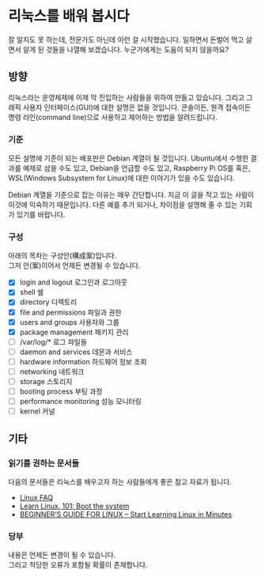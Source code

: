 # 리눅스를 배워 봅시다

잘 알지도 못 하는데, 전문가도 아닌데 이런 걸 시작했습니다.
일하면서 돈벌어 먹고 살면서 알게 된 것들을 나열해 보겠습니다.
누군가에게는 도움이 되지 않을까요?

## 방향

리눅스라는 운영체제에 이제 막 진입하는 사람들을 위하여 만들고 있습니다.
그리고 그래픽 사용자 인터페이스(GUI)에 대한 설명은 없을 것입니다.
콘솔이든, 원격 접속이든 명령 라인(command line)으로 사용하고
제어하는 방법을 알려드립니다.

### 기준

모든 설명에 기준이 되는 배포판은 Debian 계열이 될 것입니다.
Ubuntu에서 수행한 결과를 예제로 삼을 수도 있고,
Debian을 언급할 수도 있고, Raspberry Pi OS를
혹은, WSL(Windows Subsystem for Linux)에 대한 이야기가 있을 수도 있습니다.

Debian 계열을 기준으로 잡는 이유는 매우 간단합니다. 지금 이 글을 적고 있는
사람이 이것에 익숙하기 때문입니다. 다른 예를 추가 되거나, 차이점을 설명해 줄 수 있는
기회가 있기를 바랍니다.

### 구성

아래의 목차는 구성안(構成案)입니다.  
그저 안(案)이어서 언제든 변경될 수 있습니다.

- [x] login and logout 로그인과 로그아웃
- [x] shell 쉘
- [x] directory 디렉토리
- [x] file and permissions 파일과 권한
- [x] users and groups 사용자와 그룹
- [x] package management 패키지 관리
- [ ] /var/log/* 로그 파일들
- [ ] daemon and services 데몬과 서비스
- [ ] hardware information 하드웨어 정보 조회
- [ ] networking 네트워크
- [ ] storage 스토리지
- [ ] booting process 부팅 과정
- [ ] performance monitoring 성능 모니터링
- [ ] kernel 커널

## 기타

### 읽기를 권하는 문서들

다음의 문서들은 리눅스를 배우고자 하는 사람들에게 좋은 참고 자료가 됩니다.

- [Linux FAQ](https://tldp.org/FAQ/Linux-FAQ/general.html)
- [Learn Linux, 101: Boot the system](https://developer.ibm.com/tutorials/l-lpic1-101-2/)
- [BEGINNER’S GUIDE FOR LINUX – Start Learning Linux in Minutes](https://www.tecmint.com/free-online-linux-learning-guide-for-beginners/)

### 당부

내용은 언제든 변경이 될 수 있습니다.  
그리고 적당한 오류가 포함될 확률이 존재합니다.

